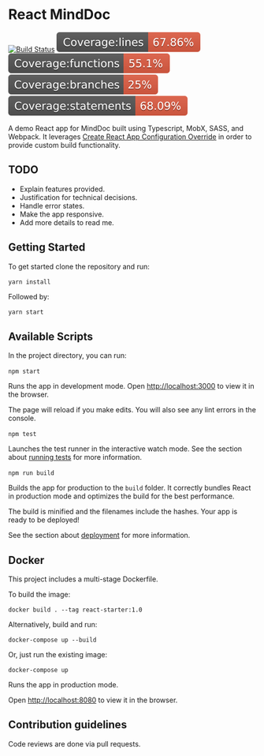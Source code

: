# React MindDoc

[![Build Status](https://travis-ci.org/nicolaspearson/react.minddoc.svg?branch=master)](https://travis-ci.org/nicolaspearson/react.minddoc)
![Coverage lines](https://raw.githubusercontent.com/nicolaspearson/react.minddoc/master/coverage/badge-lines.svg?sanitize=true)
![Coverage functions](https://raw.githubusercontent.com/nicolaspearson/react.minddoc/master/coverage/badge-functions.svg?sanitize=true)
![Coverage branches](https://raw.githubusercontent.com/nicolaspearson/react.minddoc/master/coverage/badge-branches.svg?sanitize=true)
![Coverage statements](https://raw.githubusercontent.com/nicolaspearson/react.minddoc/master/coverage/badge-statements.svg?sanitize=true)

A demo React app for MindDoc built using Typescript, MobX, SASS, and Webpack. It leverages [Create React App Configuration Override](https://github.com/sharegate/craco) in order to provide custom build functionality.

## TODO

- Explain features provided.
- Justification for technical decisions.
- Handle error states.
- Make the app responsive.
- Add more details to read me.

## Getting Started

To get started clone the repository and run:

```bash
yarn install
```

Followed by:

```
yarn start
```

## Available Scripts

In the project directory, you can run:

`npm start`

Runs the app in development mode.
Open [http://localhost:3000](http://localhost:3000) to view it in the browser.

The page will reload if you make edits.
You will also see any lint errors in the console.

`npm test`

Launches the test runner in the interactive watch mode.
See the section about [running tests](https://facebook.github.io/create-react-app/docs/running-tests) for more information.

`npm run build`

Builds the app for production to the `build` folder.
It correctly bundles React in production mode and optimizes the build for the best performance.

The build is minified and the filenames include the hashes.
Your app is ready to be deployed!

See the section about [deployment](https://facebook.github.io/create-react-app/docs/deployment) for more information.

## Docker

This project includes a multi-stage Dockerfile.

To build the image:

```
docker build . --tag react-starter:1.0
```

Alternatively, build and run:

```
docker-compose up --build
```

Or, just run the existing image:

```
docker-compose up
```

Runs the app in production mode.

Open [http://localhost:8080](http://localhost:8080) to view it in the browser.

## Contribution guidelines

Code reviews are done via pull requests.
